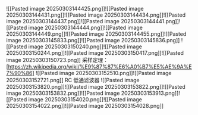 ![[Pasted image 20250303144425.png]]![[Pasted image 20250303144431.png]]![[Pasted image 20250303144434.png]]![[Pasted image 20250303144437.png]]![[Pasted image 20250303144441.png]]![[Pasted image 20250303144444.png]]![[Pasted image 20250303144449.png]]![[Pasted image 20250303144455.png]]![[Pasted image 20250303145833.png]]![[Pasted image 20250303145836.png]]
![[Pasted image 20250303150240.png]]![[Pasted image 20250303150244.png]]![[Pasted image 20250303150417.png]]![[Pasted image 20250303150723.png]]
采样定理：
[https://zh.wikipedia.org/wiki/%E9%87%87%E6%A0%B7%E5%AE%9A%E7%90%86]
![[Pasted image 20250303152510.png]]![[Pasted image 20250303152721.png]]
RC 低通滤波器
![[Pasted image 20250303153820.png]]![[Pasted image 20250303153822.png]]![[Pasted image 20250303153832.png]]![[Pasted image 20250303153913.png]]![[Pasted image 20250303154020.png]]![[Pasted image 20250303154022.png]]![[Pasted image 20250303154028.png]]